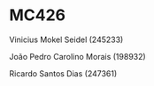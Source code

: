 # MC426

Vinicius Mokel Seidel (245233)

João Pedro Carolino Morais (198932)

Ricardo Santos Dias (247361)
